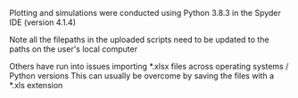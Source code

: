 Plotting and simulations were conducted using Python 3.8.3 in the Spyder IDE (version 4.1.4)

Note all the filepaths in the uploaded scripts need to be updated to the paths on the user's local computer

Others have run into issues importing *.xlsx files across operating systems / Python versions
	This can usually be overcome by saving the files with a *.xls extension 
	